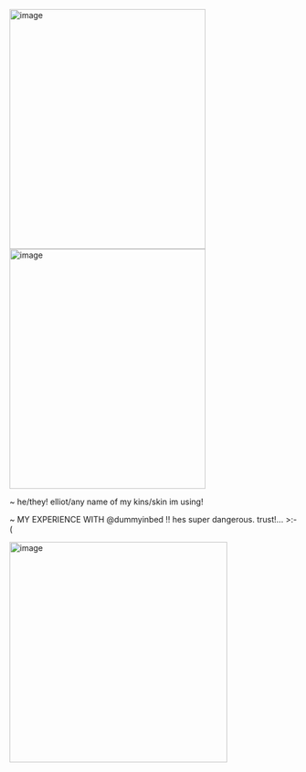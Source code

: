 <img width="343" height="420" alt="image" src="https://github.com/user-attachments/assets/2f08b96f-be80-4a09-b008-16ee2cf5dbdf" /> <img width="343" height="420" alt="image" src="https://github.com/user-attachments/assets/3cc5c913-188a-4ebd-9079-3746d10e1dd5" />







~ he/they! elliot/any name of my kins/skin im using!

~ MY EXPERIENCE WITH @dummyinbed !! hes super dangerous. trust!... >:-(

<img width="381" height="386" alt="image" src="https://github.com/user-attachments/assets/38e18ed7-470d-4d99-9b26-9b7bfa3c102d" />








<!--
**sspacedoutz/sspacedoutz** is a ✨ _special_ ✨ repository because its `README.md` (this file) appears on your GitHub profile.

Here are some ideas to get you started:

- 🔭 I’m currently working on ...
- 🌱 I’m currently learning ...
- 👯 I’m looking to collaborate on ...
- 🤔 I’m looking for help with ...
- 💬 Ask me about ...
- 📫 How to reach me: ...
- 😄 Pronouns: ...
- ⚡ Fun fact: ...
-->
